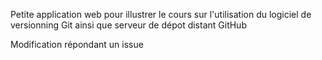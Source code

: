 Petite application web pour illustrer le cours sur l'utilisation
du logiciel de versionning Git ainsi que serveur de dépot distant
GitHub

Modification répondant un issue


